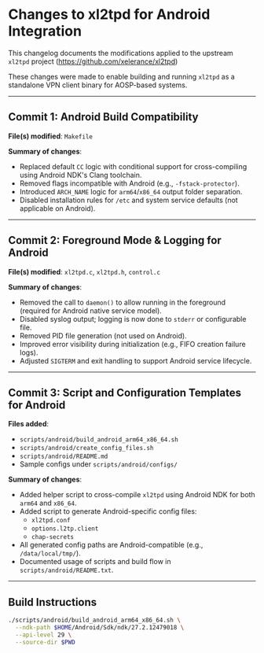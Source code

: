 # Changes to xl2tpd for Android Integration

This changelog documents the modifications applied to the upstream `xl2tpd` project (https://github.com/xelerance/xl2tpd)  

These changes were made to enable building and running `xl2tpd` as a standalone VPN client binary for AOSP-based systems.

---

## Commit 1: Android Build Compatibility

**File(s) modified**: `Makefile`

**Summary of changes**:
- Replaced default `CC` logic with conditional support for cross-compiling using Android NDK's Clang toolchain.
- Removed flags incompatible with Android (e.g., `-fstack-protector`).
- Introduced `ARCH_NAME` logic for `arm64`/`x86_64` output folder separation.
- Disabled installation rules for `/etc` and system service defaults (not applicable on Android).

---

## Commit 2: Foreground Mode & Logging for Android

**File(s) modified**: `xl2tpd.c`, `xl2tpd.h`, `control.c`

**Summary of changes**:
- Removed the call to `daemon()` to allow running in the foreground (required for Android native service model).
- Disabled syslog output; logging is now done to `stderr` or configurable file.
- Removed PID file generation (not used on Android).
- Improved error visibility during initialization (e.g., FIFO creation failure logs).
- Adjusted `SIGTERM` and exit handling to support Android service lifecycle.

---

## Commit 3: Script and Configuration Templates for Android

**Files added**:  
- `scripts/android/build_android_arm64_x86_64.sh`  
- `scripts/android/create_config_files.sh`  
- `scripts/android/README.md`  
- Sample configs under `scripts/android/configs/`

**Summary of changes**:
- Added helper script to cross-compile `xl2tpd` using Android NDK for both `arm64` and `x86_64`.
- Added script to generate Android-specific config files:
  - `xl2tpd.conf`
  - `options.l2tp.client`
  - `chap-secrets`
- All generated config paths are Android-compatible (e.g., `/data/local/tmp/`).
- Documented usage of scripts and build flow in `scripts/android/README.txt`.

---

## Build Instructions

```bash
./scripts/android/build_android_arm64_x86_64.sh \
  --ndk-path $HOME/Android/Sdk/ndk/27.2.12479018 \
  --api-level 29 \
  --source-dir $PWD

